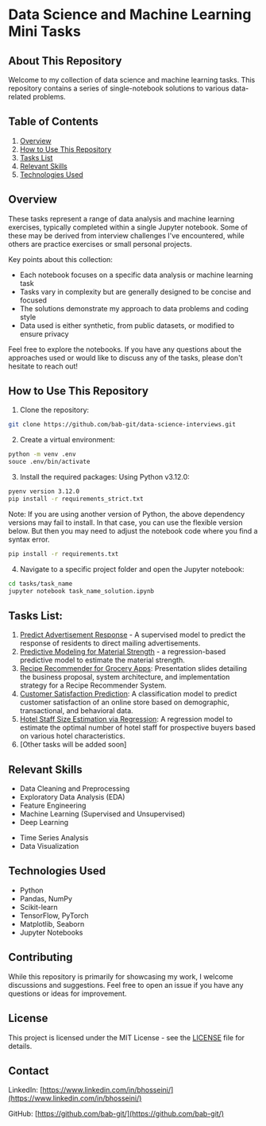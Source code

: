 # Data Science and Machine Learning Mini Tasks

## About This Repository

Welcome to my collection of data science and machine learning tasks. 
This repository contains a series of single-notebook solutions to various data-related problems.

## Table of Contents
1. [Overview](#overview)
2. [How to Use This Repository](#how-to-use-this-repository)
3. [Tasks List](#tasks-list)
4. [Relevant Skills](#relevant-skills)
5. [Technologies Used](#technologies-used)


## Overview

These tasks represent a range of data analysis and machine learning exercises, typically completed within a single Jupyter notebook. 
Some of these may be derived from interview challenges I've encountered, while others are practice exercises or small personal projects.

Key points about this collection:

- Each notebook focuses on a specific data analysis or machine learning task
- Tasks vary in complexity but are generally designed to be concise and focused
- The solutions demonstrate my approach to data problems and coding style
- Data used is either synthetic, from public datasets, or modified to ensure privacy

Feel free to explore the notebooks. If you have any questions about the approaches used or would like to discuss any of the tasks, please don't hesitate to reach out!

## How to Use This Repository

1. Clone the repository:
```bash
git clone https://github.com/bab-git/data-science-interviews.git
```

2. Create a virtual environment:
```bash 
python -m venv .env
souce .env/bin/activate
```

3. Install the required packages:
Using Python v3.12.0:
```bash
pyenv version 3.12.0
pip install -r requirements_strict.txt
```
Note: If you are using another version of Python, the above dependency versions may fail to install. 
In that case, you can use the flexible version below. But then you may need to adjust the notebook code where you find a syntax error.
```bash
pip install -r requirements.txt
```

4. Navigate to a specific project folder and open the Jupyter notebook:
```bash
cd tasks/task_name
jupyter notebook task_name_solution.ipynb
```

## Tasks List:
1. [Predict Advertisement Response](tasks/Predict_Advertisement_Response/README.md) - A supervised model to predict the response of residents to direct mailing advertisements.
2. [Predictive Modeling for Material Strength](tasks/Predictive_Modeling_for_Material_Strength/README.md) - a regression-based predictive model to estimate the material strength.
3. [Recipe Recommender for Grocery Apps](tasks/Recommendation_System_Food_Recipes/README.md): Presentation slides detailing the business proposal, system architecture, and implementation strategy for a Recipe Recommender System.
4. [Customer Satisfaction Prediction](tasks/Customer_Satisfaction_Prediction/README.md): A classification model to predict customer satisfaction of an online store based on demographic, transactional, and behavioral data.
5. [Hotel Staff Size Estimation via Regression](tasks/Hotel_Staff_Size_Estimation_via_Regression/README.md): A regression model to estimate the optimal number of hotel staff for prospective buyers based on various hotel characteristics.
6. [Other tasks will be added soon]


## Relevant Skills

- Data Cleaning and Preprocessing
- Exploratory Data Analysis (EDA)
- Feature Engineering
- Machine Learning (Supervised and Unsupervised)
- Deep Learning
<!-- - Natural Language Processing (NLP) -->
- Time Series Analysis
- Data Visualization

## Technologies Used

- Python
- Pandas, NumPy
- Scikit-learn
- TensorFlow, PyTorch
- Matplotlib, Seaborn
- Jupyter Notebooks

## Contributing

While this repository is primarily for showcasing my work, I welcome discussions and suggestions. 
Feel free to open an issue if you have any questions or ideas for improvement.

## License

This project is licensed under the MIT License - see the [LICENSE](LICENSE) file for details.

## Contact

LinkedIn: [https://www.linkedin.com/in/bhosseini/](https://www.linkedin.com/in/bhosseini/) 

GitHub: [https://github.com/bab-git/](https://github.com/bab-git/)